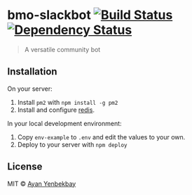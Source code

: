 # bmo-slackbot [![Build Status][travis-image]][travis-url] [![Dependency Status][daviddm-image]][daviddm-url]
> A versatile community bot

## Installation

On your server:

1. Install `pm2` with `npm install -g pm2`
2. Install and configure [redis](http://redis.io/topics/quickstart).

In your local development environment:

1. Copy `env-example` to `.env` and edit the values to your own.
2. Deploy to your server with `npm deploy`

## License

MIT © [Ayan Yenbekbay](http://yenbekbay.me)


[travis-image]: https://travis-ci.org/yenbekbay/bmo-slackbot.svg?branch=master
[travis-url]: https://travis-ci.org/yenbekbay/bmo-slackbot
[daviddm-image]: https://david-dm.org/yenbekbay/bmo-slackbot.svg?theme=shields.io
[daviddm-url]: https://david-dm.org/yenbekbay/bmo-slackbot

